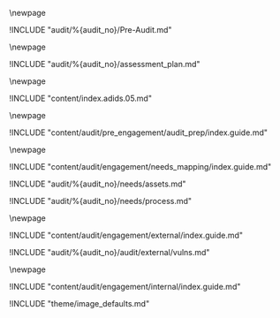 

\newpage
<!-- 1. Pre-Audit -->

!INCLUDE "audit/%{audit_no}/Pre-Audit.md"

\newpage
<!-- 2. Assessment Plan -->

!INCLUDE "audit/%{audit_no}/assessment_plan.md"

\newpage
<!-- 3. Remote / OS-INT -->

!INCLUDE "content/index.adids.05.md"

\newpage
<!-- 4. Audit Preparation -->

!INCLUDE "content/audit/pre_engagement/audit_prep/index.guide.md"

\newpage
<!-- 5. Needs Mapping -->

<!-- Guide for running needs mapping -->

!INCLUDE "content/audit/engagement/needs_mapping/index.guide.md"

<!--  Completed Needs Maps -->

!INCLUDE "audit/%{audit_no}/needs/assets.md"

!INCLUDE "audit/%{audit_no}/needs/process.md"

\newpage
<!-- 6. External Assessment -->

!INCLUDE "content/audit/engagement/external/index.guide.md"

!INCLUDE "audit/%{audit_no}/audit/external/vulns.md"

\newpage
<!-- 7. Internal Assessment -->

!INCLUDE "content/audit/engagement/internal/index.guide.md"

<!-- Load Default Images -->
!INCLUDE "theme/image_defaults.md"

